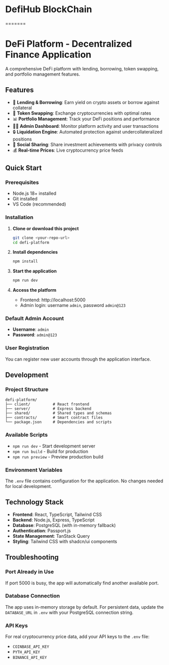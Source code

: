 # DefiHub BlockChain
=======
# DeFi Platform - Decentralized Finance Application

A comprehensive DeFi platform with lending, borrowing, token swapping, and portfolio management features.

## Features
- 🏦 **Lending & Borrowing**: Earn yield on crypto assets or borrow against collateral
- 🔄 **Token Swapping**: Exchange cryptocurrencies with optimal rates
- 📊 **Portfolio Management**: Track your DeFi positions and performance
- 👨‍💼 **Admin Dashboard**: Monitor platform activity and user transactions
- 🔒 **Liquidation Engine**: Automated protection against undercollateralized positions
- 📱 **Social Sharing**: Share investment achievements with privacy controls
- 💰 **Real-time Prices**: Live cryptocurrency price feeds

## Quick Start

### Prerequisites
- Node.js 18+ installed
- Git installed
- VS Code (recommended)

### Installation

1. **Clone or download this project**
   ```bash
   git clone <your-repo-url>
   cd defi-platform
   ```

2. **Install dependencies**
   ```bash
   npm install
   ```

3. **Start the application**
   ```bash
   npm run dev
   ```

4. **Access the platform**
   - Frontend: http://localhost:5000
   - Admin login: username `admin`, password `admin@123`

### Default Admin Account
- **Username**: `admin`
- **Password**: `admin@123`

### User Registration
You can register new user accounts through the application interface.

## Development

### Project Structure
```
defi-platform/
├── client/          # React frontend
├── server/          # Express backend
├── shared/          # Shared types and schemas
├── contracts/       # Smart contract files
└── package.json     # Dependencies and scripts
```

### Available Scripts
- `npm run dev` - Start development server
- `npm run build` - Build for production
- `npm run preview` - Preview production build

### Environment Variables
The `.env` file contains configuration for the application. No changes needed for local development.

## Technology Stack
- **Frontend**: React, TypeScript, Tailwind CSS
- **Backend**: Node.js, Express, TypeScript
- **Database**: PostgreSQL (with in-memory fallback)
- **Authentication**: Passport.js
- **State Management**: TanStack Query
- **Styling**: Tailwind CSS with shadcn/ui components

## Troubleshooting

### Port Already in Use
If port 5000 is busy, the app will automatically find another available port.

### Database Connection
The app uses in-memory storage by default. For persistent data, update the `DATABASE_URL` in `.env` with your PostgreSQL connection string.

### API Keys
For real cryptocurrency price data, add your API keys to the `.env` file:
- `COINBASE_API_KEY`
- `PYTH_API_KEY` 
- `BINANCE_API_KEY`


